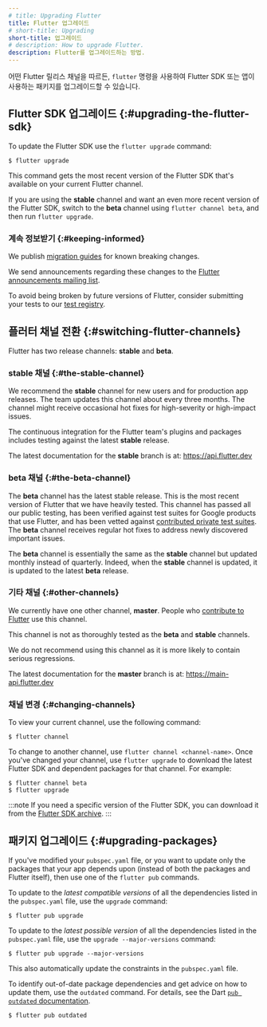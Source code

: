 ```yaml
---
# title: Upgrading Flutter
title: Flutter 업그레이드
# short-title: Upgrading
short-title: 업그레이드
# description: How to upgrade Flutter.
description: Flutter를 업그레이드하는 방법.
---
```


어떤 Flutter 릴리스 채널을 따르든, 
`flutter` 명령을 사용하여 Flutter SDK 또는 앱이 사용하는 패키지를 업그레이드할 수 있습니다.

## Flutter SDK 업그레이드 {:#upgrading-the-flutter-sdk}

To update the Flutter SDK use the `flutter upgrade` command:

```console
$ flutter upgrade
```

This command gets the most recent version of the Flutter SDK
that's available on your current Flutter channel.

If you are using the **stable** channel
and want an even more recent version of the Flutter SDK,
switch to the **beta** channel using `flutter channel beta`,
and then run `flutter upgrade`.

### 계속 정보받기 {:#keeping-informed}

We publish [migration guides][] for known breaking changes.

We send announcements regarding these changes to the
[Flutter announcements mailing list][flutter-announce].

To avoid being broken by future versions of Flutter,
consider submitting your tests to our [test registry][].


## 플러터 채널 전환 {:#switching-flutter-channels}

Flutter has two release channels:
**stable** and **beta**.

### **stable** 채널 {:#the-stable-channel}

We recommend the **stable** channel for new users
and for production app releases.
The team updates this channel about every three months.
The channel might receive occasional hot fixes
for high-severity or high-impact issues.

The continuous integration for the Flutter team's plugins and packages
includes testing against the latest **stable** release.

The latest documentation for the **stable** branch
is at: <https://api.flutter.dev>

### **beta** 채널 {:#the-beta-channel}

The **beta** channel has the latest stable release.
This is the most recent version of Flutter that we have heavily tested.
This channel has passed all our public testing,
has been verified against test suites for Google products that use Flutter,
and has been vetted against [contributed private test suites][test registry].
The **beta** channel receives regular hot fixes
to address newly discovered important issues.

The **beta** channel is essentially the same as the **stable** channel
but updated monthly instead of quarterly.
Indeed, when the **stable** channel is updated,
it is updated to the latest **beta** release.

### 기타 채널 {:#other-channels}

We currently have one other channel, **master**.
People who [contribute to Flutter][] use this channel.

This channel is not as thoroughly tested as
the **beta** and **stable** channels.

We do not recommend using this channel as
it is more likely to contain serious regressions.

The latest documentation for the **master** branch
is at: <https://main-api.flutter.dev>

### 채널 변경 {:#changing-channels}

To view your current channel, use the following command:

```console
$ flutter channel
```

To change to another channel, use `flutter channel <channel-name>`.
Once you've changed your channel, use `flutter upgrade`
to download the latest Flutter SDK and dependent packages for that channel.
For example:

```console
$ flutter channel beta
$ flutter upgrade
```

:::note
If you need a specific version of the Flutter SDK,
you can download it from the [Flutter SDK archive][].
:::


## 패키지 업그레이드 {:#upgrading-packages}

If you've modified your `pubspec.yaml` file, or you want to update
only the packages that your app depends upon
(instead of both the packages and Flutter itself),
then use one of the `flutter pub` commands.

To update to the _latest compatible versions_ of
all the dependencies listed in the `pubspec.yaml` file,
use the `upgrade` command:

```console
$ flutter pub upgrade
```

To update to the _latest possible version_ of
all the dependencies listed in the `pubspec.yaml` file,
use the `upgrade --major-versions` command:

```console
$ flutter pub upgrade --major-versions
```

This also automatically update the constraints
in the `pubspec.yaml` file.

To identify out-of-date package dependencies and get advice
on how to update them, use the `outdated` command. For details, see
the Dart [`pub outdated` documentation]({{site.dart-site}}/tools/pub/cmd/pub-outdated).

```console
$ flutter pub outdated
```

[Flutter SDK archive]: /release/archive
[flutter-announce]: {{site.groups}}/forum/#!forum/flutter-announce
[pubspec.yaml]: {{site.dart-site}}/tools/pub/pubspec
[test registry]: {{site.repo.organization}}/tests
[contribute to Flutter]: {{site.repo.flutter}}/blob/main/CONTRIBUTING.md
[migration guides]: /release/breaking-changes
